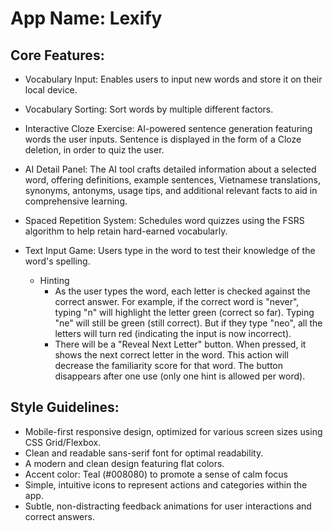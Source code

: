 # **App Name**: Lexify

## Core Features:

- Vocabulary Input: Enables users to input new words and store it on their local device.
- Vocabulary Sorting: Sort words by multiple different factors.
- Interactive Cloze Exercise: AI-powered sentence generation featuring words the user inputs. Sentence is displayed in the form of a Cloze deletion, in order to quiz the user.
- AI Detail Panel: The AI tool crafts detailed information about a selected word, offering definitions, example sentences, Vietnamese translations, synonyms, antonyms, usage tips, and additional relevant facts to aid in comprehensive learning.
- Spaced Repetition System: Schedules word quizzes using the FSRS algorithm to help retain hard-earned vocabularly.

- Text Input Game: Users type in the word to test their knowledge of the word's spelling.
    - Hinting
        - As the user types the word, each letter is checked against the correct answer. For example, if the correct word is "never", typing "n" will highlight the letter green (correct so far). Typing "ne" will still be green (still correct). But if they type "neo", all the letters will turn red (indicating the input is now incorrect).
        - There will be a "Reveal Next Letter" button. When pressed, it shows the next correct letter in the word. This action will decrease the familiarity score for that word. The button disappears after one use (only one hint is allowed per word).




## Style Guidelines:

- Mobile-first responsive design, optimized for various screen sizes using CSS Grid/Flexbox.
- Clean and readable sans-serif font for optimal readability.
- A modern and clean design featuring flat colors.
- Accent color: Teal (#008080) to promote a sense of calm focus
- Simple, intuitive icons to represent actions and categories within the app.
- Subtle, non-distracting feedback animations for user interactions and correct answers.
